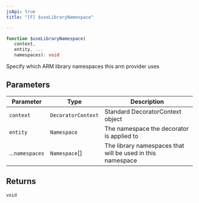 ```yaml
---
jsApi: true
title: "[F] $useLibraryNamespace"

---
```

```ts
function $useLibraryNamespace(
   context, 
   entity, ...
   namespaces): void
```

Specify which ARM library namespaces this arm provider uses

## Parameters

| Parameter | Type | Description |
| ------ | ------ | ------ |
| `context` | `DecoratorContext` | Standard DecoratorContext object |
| `entity` | `Namespace` | The namespace the decorator is applied to |
| ...`namespaces` | `Namespace`[] | The library namespaces that will be used in this namespace |

## Returns

`void`
